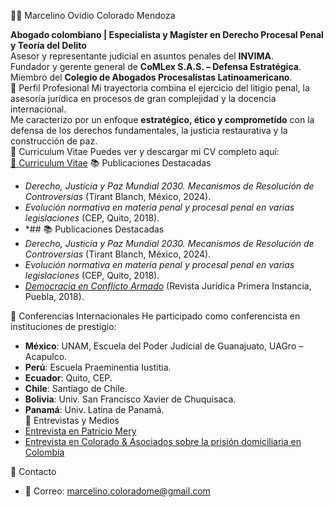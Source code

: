 👨‍⚖️ Marcelino Ovidio Colorado Mendoza

**Abogado colombiano | Especialista y Magíster en Derecho Procesal Penal y Teoría del Delito**  
Asesor y representante judicial en asuntos penales del **INVIMA**.  
Fundador y gerente general de **CoMLex S.A.S. – Defensa Estratégica**.  
Miembro del **Colegio de Abogados Procesalistas Latinoamericano**.  
📌 Perfil Profesional
Mi trayectoria combina el ejercicio del litigio penal, la asesoría jurídica en procesos de gran complejidad y la docencia internacional.  
Me caracterizo por un enfoque **estratégico, ético y comprometido** con la defensa de los derechos fundamentales, la justicia restaurativa y la construcción de paz.  
📑 Curriculum Vitae
Puedes ver y descargar mi CV completo aquí:  
[📄 Curriculum Vitae](./Curriculum%20vitae%20MARCELINO%20OVIDIO%20COLORADO%20MENDOZA.pdf)
📚 Publicaciones Destacadas
- *Derecho, Justicia y Paz Mundial 2030. Mecanismos de Resolución de Controversias* (Tirant Blanch, México, 2024).  
- *Evolución normativa en materia penal y procesal penal en varias legislaciones* (CEP, Quito, 2018).  
- *## 📚 Publicaciones Destacadas  
- *Derecho, Justicia y Paz Mundial 2030. Mecanismos de Resolución de Controversias* (Tirant Blanch, México, 2024).  
- *Evolución normativa en materia penal y procesal penal en varias legislaciones* (CEP, Quito, 2018).  
- [*Democracia en Conflicto Armado*](https://www.primerainstancia.com.mx/revista-primera-instancia/attachment/democracia-en-medio-del-conflicto-armado-marcelino-ovidio-colorado-mendoza/) (Revista Jurídica Primera Instancia, Puebla, 2018).  
 
🎤 Conferencias Internacionales
He participado como conferencista en instituciones de prestigio:  
- **México**: UNAM, Escuela del Poder Judicial de Guanajuato, UAGro – Acapulco.  
- **Perú**: Escuela Praeminentia Iustitia.  
- **Ecuador**: Quito, CEP.  
- **Chile**: Santiago de Chile.  
- **Bolivia**: Univ. San Francisco Xavier de Chuquisaca.  
- **Panamá**: Univ. Latina de Panamá.  
🎥 Entrevistas y Medios
- [Entrevista en Patricio Mery](https://www.youtube.com/live/DR4DfrnfpMQ?si=Q3KZr9bgvLQ6RNyP)
- [Entrevista en Colorado & Asociados sobre la prisión domiciliaria en Colombia](https://youtu.be/f5qmjhRaD1Q?si=hsrd327Fny5sOEbo)

  
📂 Contacto
- 📧 Correo: marcelino.coloradome@gmail.com 
